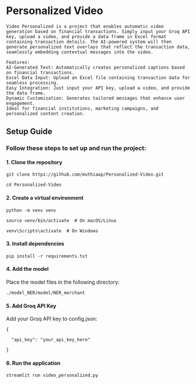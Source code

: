 # Personalized Video

````
Video Personalized is a project that enables automatic video generation based on financial transactions. Simply input your Groq API key, upload a video, and provide a data frame in Excel format containing transaction details. The AI-powered system will then generate personalized text overlays that reflect the transaction data, seamlessly embedding contextual messages into the video.

Features:
AI-Generated Text: Automatically creates personalized captions based on financial transactions.
Excel Data Input: Upload an Excel file containing transaction data for seamless processing.
Easy Integration: Just input your API key, upload a video, and provide the data frame.
Dynamic Customization: Generates tailored messages that enhance user engagement.
Ideal for financial institutions, marketing campaigns, and personalized content creation.
````

## Setup Guide

### Follow these steps to set up and run the project:

#### 1. Clone the repository

````
git clone https://github.com/muthiaap/Personalized-Video.git

cd Personalized-Video
````

#### 2. Create a virtual environment

````
python -m venv venv  

source venv/bin/activate  # On macOS/Linux  

venv\Scripts\activate  # On Windows
````

#### 3. Install dependencies

````
pip install -r requirements.txt  
````

#### 4. Add the model

Place the model files in the following directory:
````
./model_NER/model/NER_merchant  
````

#### 5. Add Groq API Key

Add your Groq API key to config.json:
````
{

  "api_key": "your_api_key_here"

}
````
#### 6. Run the application

````
streamlit run video_personalized.py 
````
